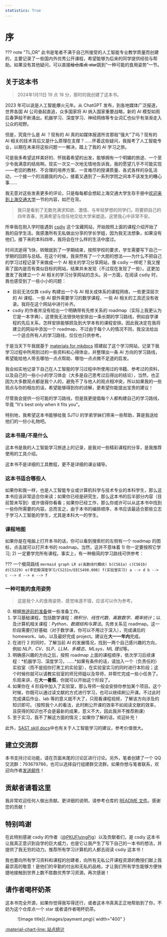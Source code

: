 ```yaml
---
statistics: True
---
```

# 序

??? note "TL;DR"
    此书是笔者不满于自己所接受的人工智能专业教学质量而创建的，主要记录了一些国内外优秀公开课程，希望能够为后来的同学提供经验与帮助。如果没有其他疑问，可以直接<del>给仓库点 star</del>跳到“一种可能的食用姿势”一节。

## 关于这本书

> 2024年1月11日 19 点 18 分，那时的我创建了这本书。

2023 年可以说是人工智能爆火元年。从 ChatGPT 发布，到各地媒体广泛报道，世界各国 AI 公司奋起直追，众多国家将 AI 纳入国家重要战略，新的 AI 模型如雨后春笋般不断涌出。机器学习、深度学习、神经网络等专业词汇也似乎有渐渐走入公众的视野。

但是，究竟什么是 AI ？现有的 AI 真的如媒体报道所言那般“强大”了吗？现有的 AI 相关的技术背后又是什么原理在支撑？……怀着这些疑问，我报考了人工智能专业，以期在未来将这些问题一一解决，踏上了我的 AI 学习之旅。

可是我多希望这样美好的、怀揣着希望的出发，能够拥有一个明媚的旅途、一个至少令我满意的结局啊。现实一次又一次地无情地告诉我，我的愿望几乎不可能实现——老旧的教材、不合理的培养方案、一言难尽的授课质量、各式各样的杂乱活动，一个接一个的消磨我的内心，接着又遇到了一系列学院之间本不该发生的糟心事……

我无意对这些发表更多的评论，只是每每都会想起上海交通大学生存手册中[欢迎来到上海交通大学](https://survivesjtu.gitbook.io/survivesjtumanual/li-zhi-pian/huan-ying-lai-dao-shang-hai-jiao-tong-da-xue)一节的内容，如芒在背。

> 我只是看到了无数充满求知欲、激情、与年轻梦想的同学们，将要把自己的四年青春，充满希望与信任地交给大学来塑造。这使我心中非常不安。

所幸我在刚入学时能遇到 [csdiy](https://csdiy.wiki) 这个宝藏网站，开始按照上面的课程介绍开始了我的自学生活。我感激所有无私做出分享的学长学姐，因为我无法想象，如果没有他们，接下来的本科四年，我将会在什么样的生活中度过。

时间流逝得飞快，转眼就到了一学期结束，按照学校的要求，学生需要写下自己一学期的回顾与总结。在这个时候，我突然有了一个大胆的想法——为什么不把自己的学习过程记录下来做成一个 AI 相关的学习分享网站，像 csdiy 一样呢？我又搜索了国内是否有类似目标的网站，结果并未发现（不过现在发现了一些）。这更加激发了我建立一个 AI 相关的学习分享网站的念头。另一方面，在阅读 csdiy 时，我也感受到了一些小小的问题：

- 目前无法仅靠 csdiy 构建出一个与 AI 相关成体系的课程网络，一些更深层次的 AI 课程、一些 AI 额外需要学习的数学课程、一些 AI 相关的工具还没有收录。我将在这个网站中进行补齐。
- csdiy 的作者并没有给出一个明确带有先修关系的 roadmap（实际上我更认为它是一本字典），这使我无法很快地安排出一条长期的学习路线，例如自学课程的先后关系，怎样安排能够顾及到大学本有的课程安排。因此我决定在我将建立的网站中添加一个 roadmap，不过由于每个人的情况不同，我没法给出一个适合所有人的学习路线，仅仅也只供参考。

于是当天下午我就基于 [materials for mkdocs](https://squidfunk.github.io/mkdocs-material/) 搭建起了这个学习网站，记录下我学习过程中所用到过的一些资料和心得体会，并整理出一条 AI 方向的学习路线，希望能给他人带去哪怕一点点帮助、哪怕一点点微不足道的启发。

我会如实地记录下自己在人工智能的学习过程中所使用过的书籍、参考过的资料，以及自己的一些小小的学习体会（大多是自己思考过后得出的结论），当然，也正因为大多数观点都是我个人的，避免不了与他人的观点相冲突，所以如果我的一些观点与你的相左的话，希望能够得到你的谅解，更希望你能提出宝贵的建议！

尽管我会提供一份可能的学习路线，但是我更提倡每个人都构建自己的学习路线，毕竟 "It's best only when it fits you"。

特别地，我希望这本书能够给我 SJTU 的学弟学妹们带来一些帮助，算是我送给他们的一份小礼物吧。

### 这本书是/不是什么

这本书是我的人工智能学习旅途上的记录，是我对一些精彩课程的分享，是我推荐使用的工具介绍。

这本书不是详细的工具教程，更不是详细的课业辅导。

### 这本书适合哪些人

如果你和我一样，也是人工智能专业或计算机科学与技术专业的本科学生，那么这本书应该非常适合你来读；如果你已经是研究生，那么这本书的后半部分内容（目前暂未写到）或许值得你看看；如果你已经工作，那么你或许可以从这本书中找到一些你所需要的内容。总而言之，由于本书的编排顺序，本书应该最适合那些立志于学习人工智能的学生，尤其是本科大一的学生。

### 课程地图

如果你是在电脑上打开本书的话，你可以看到搜索栏的左侧有一个 roadmap 的图标，点击就可以打开本书的 roadmap。当然，这并不意味着 1) 你一定要按照它学习; 2) 一定要学完所有课程。事实上，有一种极简的学习路线可供参考：

??? 一个极简路线
    ```mermaid
    graph LR
        a(高数线代概统)
        b(CS61a)
        c(CS61b)
        d(CS229)
        e(李宏毅深度学习/CS231n/EECS498.008)
        f(实验室实习)
        a --> d
        b --> c --> d --> e --> f
    ```

### 一种可能的食用姿势

> 这是我个人的食用姿势，感觉味道不错，应该可以作为参考。

0. 根据[旅途前的准备](./preparations.md)做一些准备工作。
1. 学习基础课程，包括数学课程：*微积分、线性代数、离散数学、概率统计*；以及计算机相关课程：*Python、数据结构与算法*。先修关系见 roadmap。这一阶段需要打好基础（对于数学课，你可以不用过于深入），完成课后的 homework、lab，以及最好完成 project。建议在**大一一年内**完成。
2. 在进行 2 的同时，了解当前 AI 的发展情况，找到一两个自己感兴趣的方向，例如 *NLP、CV、SLP、LLM、多模态、MLsys、ML 理论*等。
3. 明确感兴趣的方向之后，按照 roadmap 上面的课程顺序，依次学习后续课程：*机器学习、深度学习，……*如果有条件的话，请加入一个（负责任的）实验室（而不是招你打黑工的实验室），在实验室实习的同时进行本阶段；这个时候你就可以请教实验室的师兄师姐以及导师，并帮忙完成一些小任务了。乐观来讲，在**大一暑假**，你就可以开始这个阶段了。
4. 如果你在 4 阶段中加入了实验室，那么导师一般会安排你参加某个项目。这个时候，你既可以通过读文献的方式进行学习，也可以继续刷公开课。不过此时完成课后作业、lab 等的意义就不大了，只观看课程视频，了解该方向涉及的知识即可。（按照我个人的看法，此时刷公开课的效率不如阅读文献的效率，且获得的知识也不会是最新的成果，意义不大，因此我并不推荐刷课）
5. 至于实习，我不了解这方面的情况；如果你了解的话，欢迎补充！

此外，[SAST skill docs](https://docs.net9.org/ai-ml/pytorch/)中也有关于人工智能学习的建议，参考价值很大。

## 建立交流群

本书支持讨论功能，请在页面末尾的讨论区进行讨论。另外，笔者创建了一个 QQ 交流群：793679786，也可以选择自行组建群交流群。如果你想与笔者联系，欢迎向作者[发送邮件](mailto:jy_zhou@sjtu.edu.cn)！

## 贡献者请看这里

我非常欢迎任何人做出贡献。更详细的说明，请参考仓库的 [README 文件](https://github.com/KinnariyaMamaTanha/aiTour)。感谢您的贡献！

## 特别鸣谢

在此特别感谢 csdiy 的作者（[@PKUFlyingPig](https://github.com/PKUFlyingPig)）以及贡献者们，是 csdiy 这本书让我真正意识到自学的巨大威力，也是它让我产生了写下自己的一本书的想法，并提供了我无穷的动力。推荐所有学习计算机的人都去阅读 csdiy 这本书！

我也要向所有学习资料和课程的创建者，向所有无私公开课程资源的教授们献上我最崇高的敬意！是他们的辛勤的付出和无私的品格，才让我们所有学生能够方便快捷地接触到世界上数不胜数优秀学习资源。再次感谢！

## 请作者喝杯奶茶

这本书完全开源，如果你觉得我写得还行，或者这本书真真正正地帮助到了你，不妨为这个仓库点一个 star 或者请作者喝杯奶茶。

<figure markdown>
  ![Image title](./images/payment.png){ width="400" }
</figure>

[:material-chart-line: 站点统计](javascript:toggle_statistics();)

<div id="statistics" markdown="1" class="card" style="width: 27em; border-color: transparent; opacity: 0; font-size: 75%">
<div style="padding-left: 1em;" markdown="1">
页面总数：{{ pages }}

总字数：{{ words }}

网站运行时间：<span id="web-time"></span>

<span id="busuanzi_container_site_uv">访客总人数：<span id="busuanzi_value_site_uv"></span>人

<span id="busuanzi_container_site_pv">总访问次数：<span id="busuanzi_value_site_pv"></span>次
</div>
</div>

<script>
function updateTime() {
    var date = new Date();
    var now = date.getTime();
    var startDate = new Date("2024/01/11 19:18:00");
    var start = startDate.getTime();
    var diff = now - start;
    var y, d, h, m;
    y = Math.floor(diff / (365 * 24 * 3600 * 1000));
    diff -= y * 365 * 24 * 3600 * 1000;
    d = Math.floor(diff / (24 * 3600 * 1000));
    h = Math.floor(diff / (3600 * 1000) % 24);
    m = Math.floor(diff / (60 * 1000) % 60);
    if (y == 0) {
        document.getElementById("web-time").innerHTML = d + "天" + h + "小时" + m + "分钟";
    } else {
        document.getElementById("web-time").innerHTML = y + "年" + d + "天" + h + "小时" + m + "分钟";
    }
    setTimeout(updateTime, 1000 * 60);
}
updateTime();
function toggle_statistics() {
    var statistics = document.getElementById("statistics");
    if (statistics.style.opacity == 0) {
        statistics.style.opacity = 1;
    } else {
        statistics.style.opacity = 0;
    }
}
</script>
